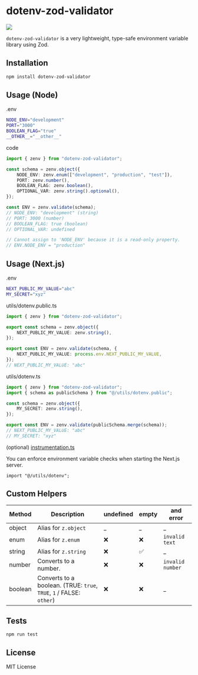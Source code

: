 # dotenv-zod-validator

<p>
<a href="https://www.npmjs.com/package/dotenv-zod-validator"><img src="https://img.shields.io/npm/v/dotenv-zod-validator"></a>
</p>

`dotenv-zod-validator` is a very lightweight, type-safe environment variable library using Zod.

## Installation

```bash
npm install dotenv-zod-validator
```

## Usage (Node)

.env

```bash
NODE_ENV="development"
PORT="3000"
BOOLEAN_FLAG="true"
__OTHER__="__other__"
```

code

```typescript
import { zenv } from "dotenv-zod-validator";

const schema = zenv.object({
    NODE_ENV: zenv.enum(["development", "production", "test"]),
    PORT: zenv.number(),
    BOOLEAN_FLAG: zenv.boolean(),
    OPTIONAL_VAR: zenv.string().optional(),
});

const ENV = zenv.validate(schema);
// NODE_ENV: "development" (string)
// PORT: 3000 (number)
// BOOLEAN_FLAG: true (boolean)
// OPTIONAL_VAR: undefined

// Cannot assign to 'NODE_ENV' because it is a read-only property.
// ENV.NODE_ENV = "production"
```

## Usage (Next.js)

.env

```bash
NEXT_PUBLIC_MY_VALUE="abc"
MY_SECRET="xyz"
```

utils/dotenv.public.ts

```typescript
import { zenv } from "dotenv-zod-validator";

export const schema = zenv.object({
    NEXT_PUBLIC_MY_VALUE: zenv.string(),
});

export const ENV = zenv.validate(schema, {
    NEXT_PUBLIC_MY_VALUE: process.env.NEXT_PUBLIC_MY_VALUE,
});
// NEXT_PUBLIC_MY_VALUE: "abc"
```

utils/dotenv.ts

```typescript
import { zenv } from "dotenv-zod-validator";
import { schema as publicSchema } from "@/utils/dotenv.public";

const schema = zenv.object({
    MY_SECRET: zenv.string(),
});

export const ENV = zenv.validate(publicSchema.merge(schema));
// NEXT_PUBLIC_MY_VALUE: "abc"
// MY_SECRET: "xyz"
```

(optional) [instrumentation.ts](https://nextjs.org/docs/app/building-your-application/optimizing/instrumentation)


You can enforce environment variable checks when starting the Next.js server.

```
import "@/utils/dotenv";
```

## Custom Helpers

| Method | Description | undefined | empty | and error |
| ---- | ---- | ---- | ---- | ---- |
| object | Alias for `z.object` | _ | _ | _ |
| enum | Alias for `z.enum` | ❌️ | ❌️ | `invalid text` |
| string | Alias for `z.string` | ❌️ | ✅️ | _ |
| number | Converts to a number. | ❌️ | ❌️ | `invalid number` |
| boolean | Converts to a boolean. (TRUE: `true`, `TRUE`, `1` / FALSE: `other`) | ❌️ | ❌️ | _ |

## Tests

```
npm run test
```


## License

MIT License
